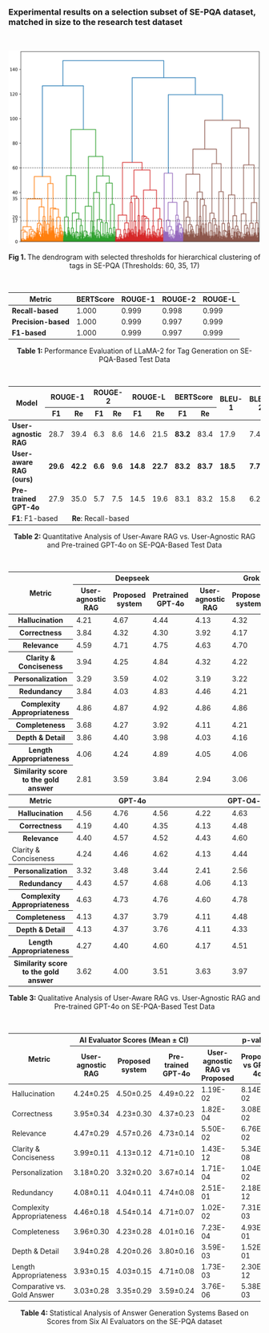 <h3>Experimental results on a selection subset of SE-PQA dataset, matched in size to the research test dataset </h3>

<br>
<p align="justify">
<p align="center"><img src="Dendrogram.png" width="550" alt="Clustering dendrogram"></p>
<p align="center"><b> Fig 1. </b> The dendrogram with selected thresholds for hierarchical clustering of tags in SE-PQA (Thresholds: 60, 35, 17)</p>  
<br>

<table border="0" cellspacing="0" cellpadding="6" align="center">
  <thead>
    <tr>
      <th>Metric</th>
      <th>BERTScore</th>
      <th>ROUGE-1</th>
      <th>ROUGE-2</th>
      <th>ROUGE-L</th>
    </tr>
  </thead>
  <tbody>
    <tr>
      <td><b>Recall-based</b></td>
      <td>1.000</td>
      <td>0.999</td>
      <td>0.998</td>
      <td>0.999</td>
    </tr>
    <tr>
      <td><b>Precision-based</b></td>
      <td>1.000</td>
      <td>0.999</td>
      <td>0.997</td>
      <td>0.999</td>
    </tr>
    <tr>
      <td><b>F1-based</b></td>
      <td>1.000</td>
      <td>0.999</td>
      <td>0.997</td>
      <td>0.999</td>
    </tr>
  </tbody>
</table>

<p align="center"><b> Table 1: </b> Performance Evaluation of LLaMA-2 for Tag Generation on SE-PQA-Based Test Data </p>

<br>
<table border="0" cellspacing="0" cellpadding="6" align= "center">
  <thead>
    <tr>
      <th rowspan="2">Model</th>
      <th colspan="2">ROUGE-1</th>
      <th colspan="2">ROUGE-2</th>
      <th colspan="2">ROUGE-L</th>
      <th colspan="2">BERTScore</th>
      <th rowspan="2">BLEU-1</th>
      <th rowspan="2">BLEU-2</th>
      <th rowspan="2">METEOR</th>
      <th rowspan="2">Perplexity</th>
    </tr>
    <tr>
      <th>F1</th><th>Re</th>
      <th>F1</th><th>Re</th>
      <th>F1</th><th>Re</th>
      <th>F1</th><th>Re</th>
    </tr>
  </thead>
  <tbody>
    <tr>
      <td><b>User-agnostic RAG</b></td>
      <td>28.7</td><td>39.4</td>
      <td>6.3</td><td>8.6</td>
      <td>14.6</td><td>21.5</td>
      <td><b>83.2</b></td><td>83.4</td>
      <td>17.9</td><td>7.4</td><td>18.5</td><td><b>31.00</b></td>
    </tr>
    <tr>
      <td><b>User-aware RAG (ours)</b></td>
      <td><b>29.6</b></td><td><b>42.2</b></td>
      <td><b>6.6</b></td><td><b>9.6</b></td>
      <td><b>14.8</b></td><td><b>22.7</b></td>
      <td><b>83.2</b></td><td><b>83.7</b></td>
      <td><b>18.5</b></td><td><b>7.7</b></td><td><b>19.1</b></td><td>32.30</td>
    </tr>
    <tr>
      <td><b>Pre-trained GPT-4o</b></td>
      <td>27.9</td><td>35.0</td>
      <td>5.7</td><td>7.5</td>
      <td>14.5</td><td>19.6</td>
      <td>83.1</td><td>83.2</td>
      <td>15.8</td><td>6.2</td><td>15.9</td><td>39.27</td>
    </tr>
      <tr>
          <td colspan="13"><b>F1</b>: F1-based  <b>Re</b>: Recall-based</td>
      </tr>
  </tbody>
</table>


<p align="center"><b> Table 2: </b> Quantitative Analysis of User-Aware RAG vs. User-Agnostic RAG and Pre-trained GPT-4o on SE-PQA-Based Test Data </p>

<br>
<table>
  <thead>
    <tr>
      <th rowspan="2">Metric</th>
      <th colspan="3">Deepseek</th>
      <th colspan="3">Grok</th>
      <th colspan="3">Qwen</th>
    </tr>
    <tr>
      <th> User-agnostic RAG</th>
      <th> Proposed system</th>
      <th> Pretrained GPT-4o</th>
      <th> User-agnostic RAG</th>
      <th> Proposed system</th>
      <th> Pretrained GPT-4o</th>
      <th> User-agnostic RAG</th>
      <th> Proposed system</th>
      <th> Pretrained GPT-4o</th>
    </tr>
  </thead>
  <tbody>
    <tr>
      <th>Hallucination</th>
      <td>4.21</td><td>4.67</td><td>4.44</td>
      <td>4.13</td><td>4.32</td><td>4.22</td>
      <td>4.13</td><td>4.46</td><td>4.49</td>
    </tr>
    <tr>
      <th>Correctness</th>
      <td>3.84</td><td>4.32</td><td>4.30</td>
      <td>3.92</td><td>4.17</td><td>4.24</td>
      <td>3.97</td><td>4.27</td><td>4.35</td>
    </tr>
    <tr>
      <th>Relevance</th>
      <td>4.59</td><td>4.71</td><td>4.75</td>
      <td>4.63</td><td>4.70</td><td>4.87</td>
      <td>4.35</td><td>4.51</td><td>4.71</td>
    </tr>
    <tr>
      <th>Clarity &amp; Conciseness</th>
      <td>3.94</td><td>4.25</td><td>4.84</td>
      <td>4.32</td><td>4.22</td><td>4.84</td>
      <td>3.73</td><td>4.33</td><td>4.68</td>
    </tr>
    <tr>
      <th>Personalization</th>
      <td>3.29</td><td>3.59</td><td>4.02</td>
      <td>3.19</td><td>3.22</td><td>3.43</td>
      <td>3.73</td><td>4.03</td><td>4.56</td>
    </tr>
    <tr>
      <th>Redundancy</th>
      <td>3.84</td><td>4.03</td><td>4.83</td>
      <td>4.46</td><td>4.21</td><td>4.94</td>
      <td>4.14</td><td>4.54</td><td>4.83</td>
    </tr>
    <tr>
      <th>Complexity Appropriateness</th>
      <td>4.86</td><td>4.87</td><td>4.92</td>
      <td>4.86</td><td>4.86</td><td>4.94</td>
      <td>4.25</td><td>4.52</td><td>4.70</td>
    </tr>
    <tr>
      <th>Completeness</th>
      <td>3.68</td><td>4.27</td><td>3.92</td>
      <td>4.11</td><td>4.21</td><td>4.17</td>
      <td>3.87</td><td>4.22</td><td>4.03</td>
    </tr>
    <tr>
      <th>Depth &amp; Detail</th>
      <td>3.86</td><td>4.40</td><td>3.98</td>
      <td>4.03</td><td>4.16</td><td>3.68</td>
      <td>3.75</td><td>4.16</td><td>4.02</td>
    </tr>
    <tr>
      <th>Length Appropriateness</th>
      <td>4.06</td><td>4.24</td><td>4.89</td>
      <td>4.05</td><td>4.06</td><td>4.89</td>
      <td>3.63</td><td>4.21</td><td>4.54</td>
    </tr>
    <tr>
      <th>Similarity score to the gold answer</th>
      <td>2.81</td><td>3.59</td><td>3.84</td>
      <td>2.94</td><td>3.06</td><td>3.29</td>
      <td>2.76</td><td>3.19</td><td>3.65</td>
    </tr>
  </tbody>
  <thead>
    <tr>
      <th rowspan="2">Metric</th>
      <th colspan="3">GPT-4o</th>
      <th colspan="3">GPT-O4-mini</th>
      <th colspan="3">Claude</th>
    </tr>
  </thead>
  <tbody>
    <tr>
      <th>Hallucination</th>
      <td>4.56</td><td>4.76</td><td>4.56</td>
      <td>4.22</td><td>4.63</td><td>4.65</td>
      <td>4.17</td><td>4.33</td><td>4.35</td>
    </tr>
    <tr>
      <th>Correctness</th>
      <td>4.19</td><td>4.40</td><td>4.35</td>
      <td>4.13</td><td>4.48</td><td>4.52</td>
      <td>3.78</td><td>3.97</td><td>4.27</td>
    </tr>
    <tr>
      <th>Relevance</th>
      <td>4.40</td><td>4.57</td><td>4.52</td>
      <td>4.43</td><td>4.60</td><td>4.71</td>
      <td>4.35</td><td>4.40</td><td>4.70</td>
    </tr>
    <tr>
      <td>Clarity &amp; Conciseness</td>
      <td>4.24</td><td>4.46</td><td>4.62</td>
      <td>4.13</td><td>4.44</td><td>4.71</td>
      <td>3.46</td><td>3.44</td><td>4.44</td>
    </tr>
    <tr>
      <th>Personalization</th>
      <td>3.32</td><td>3.48</td><td>3.44</td>
      <td>2.41</td><td>2.56</td><td>2.67</td>
      <td>2.97</td><td>3.05</td><td>3.41</td>
    </tr>
    <tr>
      <th>Redundancy</th>
      <td>4.43</td><td>4.57</td><td>4.68</td>
      <td>4.06</td><td>4.13</td><td>4.75</td>
      <td>3.44</td><td>3.17</td><td>4.32</td>
    </tr>
    <tr>
      <th>Complexity Appropriateness</th>
      <td>4.63</td><td>4.73</td><td>4.76</td>
      <td>4.60</td><td>4.78</td><td>4.89</td>
      <td>3.62</td><td>3.65</td><td>4.06</td>
    </tr>
    <tr>
      <th>Completeness</th>
      <td>4.13</td><td>4.37</td><td>3.79</td>
      <td>4.11</td><td>4.48</td><td>3.97</td>
      <td>3.89</td><td>4.03</td><td>3.95</td>
    </tr>
    <tr>
      <th>Depth &amp; Detail</th>
      <td>4.13</td><td>4.37</td><td>3.76</td>
      <td>4.11</td><td>4.33</td><td>3.75</td>
      <td>3.83</td><td>3.92</td><td>3.43</td>
    </tr>
    <tr>
      <th>Length Appropriateness</th>
      <td>4.27</td><td>4.40</td><td>4.60</td>
      <td>4.17</td><td>4.51</td><td>4.84</td>
      <td>3.32</td><td>3.16</td><td>4.44</td>
    </tr>
    <tr>
      <th>Similarity score to the gold answer</th>
      <td>3.62</td><td>4.00</td><td>3.51</td>
      <td>3.63</td><td>3.97</td><td>3.71</td>
      <td>2.52</td><td>2.65</td><td>3.27</td>
    </tr>

  </tbody>
</table>

<p align="center"><b> Table 3: </b> Qualitative Analysis of User-Aware RAG vs. User-Agnostic RAG and Pre-trained GPT-4o on SE-PQA-Based Test Data </p>

<br>
<table border="0" cellspacing="0" cellpadding="6" align="center">
  <thead>
    <tr>
      <th rowspan="2">Metric</th>
      <th colspan="3">AI Evaluator Scores (Mean ± CI)</th>
      <th colspan="3">p-value</th>
    </tr>
    <tr>
      <th>User-agnostic RAG</th>
      <th>Proposed system</th>
      <th>Pre-trained GPT-4o</th>
      <th>User-agnostic RAG vs Proposed</th>
      <th>Proposed vs GPT-4o</th>
      <th>User-agnostic RAG vs GPT-4o</th>
    </tr>
  </thead>
<tbody>
    <tr>
      <td>Hallucination</td>
      <td>4.24&plusmn;0.25</td>
      <td>4.50&plusmn;0.25</td>
      <td>4.49&plusmn;0.22</td>
      <td>1.19E-02</td><td>8.14E-02</td><td>2.60E-01</td>
    </tr>
    <tr>
      <td>Correctness</td>
      <td>3.95&plusmn;0.34</td>
      <td>4.23&plusmn;0.30</td>
      <td>4.37&plusmn;0.23</td>
      <td>1.82E-04</td><td>3.08E-02</td><td>3.54E-01</td>
    </tr>
    <tr>
      <td>Relevance</td>
      <td>4.47&plusmn;0.29</td>
      <td>4.57&plusmn;0.26</td>
      <td>4.73&plusmn;0.14</td>
      <td>5.50E-02</td><td>6.76E-02</td><td>2.14E-01</td>
    </tr>
    <tr>
      <td>Clarity &amp; Conciseness</td>
      <td>3.99&plusmn;0.11</td>
      <td>4.13&plusmn;0.12</td>
      <td>4.71&plusmn;0.10</td>
      <td>1.43E-12</td><td>5.34E-08</td>
    </tr>
    <tr>
      <td>Personalization</td>
      <td>3.18&plusmn;0.20</td>
      <td>3.32&plusmn;0.20</td>
      <td>3.67&plusmn;0.14</td>
      <td>1.71E-04</td><td>1.04E-02</td>
    </tr>
    <tr>
      <td>Redundancy</td>
      <td>4.08&plusmn;0.11</td>
      <td>4.04&plusmn;0.11</td>
      <td>4.74&plusmn;0.08</td>
      <td>2.51E-01</td><td>2.18E-12</td><td>1.34E-12</td>
    </tr>
    <tr>
      <td>Complexity Appropriateness</td>
      <td>4.46&plusmn;0.18</td>
      <td>4.54&plusmn;0.14</td>
      <td>4.71&plusmn;0.07</td>
      <td>1.02E-02</td><td>7.31E-03</td><td>4.31E-02</td>
    </tr>
    <tr>
      <td>Completeness</td>
      <td>3.96&plusmn;0.30</td>
      <td>4.23&plusmn;0.28</td>
      <td>4.01&plusmn;0.16</td>
      <td>7.23E-04</td><td>4.93E-01</td><td>4.82E-02</td>
    </tr>
    <tr>
      <td>Depth &amp; Detail</td>
      <td>3.94&plusmn;0.28</td>
      <td>4.20&plusmn;0.26</td>
      <td>3.80&plusmn;0.16</td>
      <td>3.59E-03</td><td>1.52E-01</td><td>4.45E-03</td>
    </tr>
    <tr>
      <td>Length Appropriateness</td>
      <td>3.93&plusmn;0.15</td>
      <td>4.03&plusmn;0.15</td>
      <td>4.71&plusmn;0.08</td>
      <td>1.73E-03</td><td>2.30E-12</td><td>7.88E-09</td>
    </tr>
    <tr>
      <td>Comparative vs. Gold Answer</td>
      <td>3.03&plusmn;0.28</td>
      <td>3.35&plusmn;0.29</td>
      <td>3.59&plusmn;0.24</td>
      <td>3.76E-06</td><td>5.38E-03</td><td>2.51E-01</td>
    </tr>
  </tbody>
</table>

<p align="center"><b> Table 4: </b>Statistical Analysis of Answer Generation Systems Based on Scores from Six AI Evaluators on the SE-PQA dataset</p>

</p>
